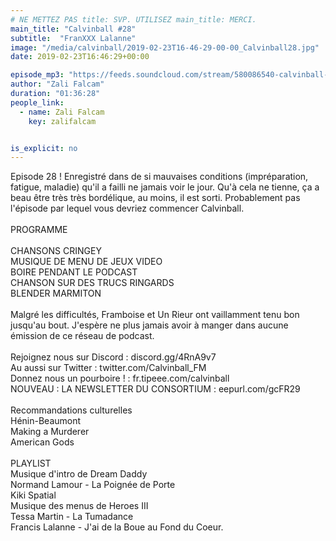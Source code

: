 ```yaml
---
# NE METTEZ PAS title: SVP. UTILISEZ main_title: MERCI.
main_title: "Calvinball #28"
subtitle:  "FranXXX Lalanne"
image: "/media/calvinball/2019-02-23T16-46-29-00-00_Calvinball28.jpg"
date: 2019-02-23T16:46:29+00:00

episode_mp3: "https://feeds.soundcloud.com/stream/580086540-calvinball-radio-calvinball-28-franxxx-lalanne.mp3"
author: "Zali Falcam"
duration: "01:36:28"
people_link: 
  - name: Zali Falcam
    key: zalifalcam


is_explicit: no
---
```


<PodcastHeader/>

<!-- ECRIRE LA DESCRIPTION DE L'EPISODE SOUS CETTE LIGNE -->
Episode 28 ! Enregistré dans de si mauvaises conditions (impréparation, fatigue, maladie) qu'il a failli ne jamais voir le jour. Qu'à cela ne tienne, ça a beau être très très bordélique, au moins, il est sorti. Probablement pas l'épisode par lequel vous devriez commencer Calvinball.<br><br>PROGRAMME<br><br>CHANSONS CRINGEY<br>MUSIQUE DE MENU DE JEUX VIDEO<br>BOIRE PENDANT LE PODCAST<br>CHANSON SUR DES TRUCS RINGARDS<br>BLENDER MARMITON<br><br>Malgré les difficultés, Framboise et Un Rieur ont vaillamment tenu bon jusqu'au bout. J'espère ne plus jamais avoir à manger dans aucune émission de ce réseau de podcast.<br><br>Rejoignez nous sur Discord : discord.gg/4RnA9v7<br>Au aussi sur Twitter : twitter.com/Calvinball_FM<br>Donnez nous un pourboire ! : fr.tipeee.com/calvinball<br>NOUVEAU : LA NEWSLETTER DU CONSORTIUM : eepurl.com/gcFR29<br><br>Recommandations culturelles<br>Hénin-Beaumont<br>Making a Murderer<br>American Gods<br><br>PLAYLIST<br>Musique d'intro de Dream Daddy<br>Normand Lamour - La Poignée de Porte<br>Kiki Spatial<br>Musique des menus de Heroes III<br>Tessa Martin - La Tumadance<br>Francis Lalanne - J'ai de la Boue au Fond du Coeur.

